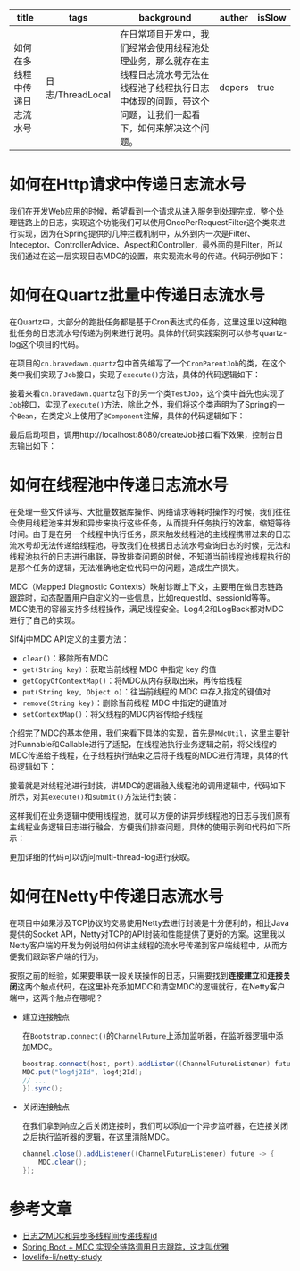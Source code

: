 | title                        | tags             | background                                                   | auther | isSlow |
| ---------------------------- | ---------------- | ------------------------------------------------------------ | ------ | ------ |
| 如何在多线程中传递日志流水号 | 日志/ThreadLocal | 在日常项目开发中，我们经常会使用线程池处理业务，那么就存在主线程日志流水号无法在线程池子线程执行日志中体现的问题，带这个问题，让我们一起看下，如何来解决这个问题。 | depers | true   |

# 如何在Http请求中传递日志流水号

我们在开发Web应用的时候，希望看到一个请求从进入服务到处理完成，整个处理链路上的日志，实现这个功能我们可以使用OncePerRequestFilter这个类来进行实现，因为在Spring提供的几种拦截机制中，从外到内一次是Filter、Inteceptor、ControllerAdvice、Aspect和Controller，最外面的是Filter，所以我们通过在这一层实现日志MDC的设置，来实现流水号的传递。代码示例如下：

# 如何在Quartz批量中传递日志流水号

在Quartz中，大部分的跑批任务都是基于Cron表达式的任务，这里这里以这种跑批任务的日志流水号传递为例来进行说明。具体的代码实践案例可以参考quartz-log这个项目的代码。

在项目的`cn.bravedawn.quartz`包中首先编写了一个`CronParentJob`的类，在这个类中我们实现了`Job`接口，实现了`execute()`方法，具体的代码逻辑如下：

接着来看`cn.bravedawn.quartz`包下的另一个类`TestJob`，这个类中首先也实现了`Job`接口，实现了`execute()`方法，除此之外，我们将这个类声明为了Spring的一个`Bean`，在类定义上使用了`@Component`注解，具体的代码逻辑如下：

最后启动项目，调用http://localhost:8080/createJob接口看下效果，控制台日志输出如下：

# 如何在线程池中传递日志流水号

在处理一些文件读写、大批量数据库操作、网络请求等耗时操作的时候，我们往往会使用线程池来并发和异步来执行这些任务，从而提升任务执行的效率，缩短等待时间。由于是在另一个线程中执行任务，原来触发线程池的主线程携带过来的日志流水号却无法传递给线程池，导致我们在根据日志流水号查询日志的时候，无法和线程池执行的日志进行串联，导致排查问题的时候，不知道当前线程池线程执行的是那个任务的逻辑，无法准确地定位代码中的问题，造成生产损失。

MDC（Mapped Diagnostic Contexts）映射诊断上下文，主要用在做日志链路跟踪时，动态配置用户自定义的一些信息，比如requestId、sessionId等等。MDC使用的容器支持多线程操作，满足线程安全。Log4j2和LogBack都对MDC进行了自己的实现。

Slf4j中MDC API定义的主要方法：

- `clear()`：移除所有MDC
- `get(String key)`：获取当前线程 MDC 中指定 key 的值
- `getCopyOfContextMap()`：将MDC从内存获取出来，再传给线程
- `put(String key, Object o)`：往当前线程的 MDC 中存入指定的键值对
- `remove(String key)`：删除当前线程 MDC 中指定的键值对
- `setContextMap()`：将父线程的MDC内容传给子线程

介绍完了MDC的基本使用，我们来看下具体的实现，首先是`MdcUtil`，这里主要针对Runnable和Callable进行了适配，在线程池执行业务逻辑之前，将父线程的MDC传递给子线程，在子线程执行结束之后将子线程的MDC进行清理，具体的代码逻辑如下：

接着就是对线程池进行封装，讲MDC的逻辑融入线程池的调用逻辑中，代码如下所示，对其`execute()`和`submit()`方法进行封装：

这样我们在业务逻辑中使用线程池，就可以方便的讲异步线程池的日志与我们原有主线程业务逻辑日志进行融合，方便我们排查问题，具体的使用示例和代码如下所示：

更加详细的代码可以访问multi-thread-log进行获取。

# 如何在Netty中传递日志流水号

在项目中如果涉及TCP协议的交易使用Netty去进行封装是十分便利的，相比Java提供的Socket API，Netty对TCP的API封装和性能提供了更好的方案。这里我以Netty客户端的开发为例说明如何讲主线程的流水号传递到客户端线程中，从而方便我们跟踪客户端的行为。

按照之前的经验，如果要串联一段关联操作的日志，只需要找到**连接建立**和**连接关闭**这两个触点代码，在这里补充添加MDC和清空MDC的逻辑就行，在Netty客户端中，这两个触点在哪呢？

- 建立连接触点

    在`Bootstrap.connect()`的`ChannelFuture`上添加监听器，在监听器逻辑中添加MDC。

    ```Java
    boostrap.connect(host, port).addLister((ChannelFutureListener) future     -> {
    MDC.put("log4j2Id", log4j2Id);
    // ...
    }).sync();
    ```

- 关闭连接触点

    在我们拿到响应之后关闭连接时，我们可以添加一个异步监听器，在连接关闭之后执行监听器的逻辑，在这里清除MDC。
    
    ```Java
    channel.close().addListener((ChannelFutureListener) future -> {
        MDC.clear();
    });
    ```


# 参考文章

- [日志之MDC和异步多线程间传递线程id](https://blog.csdn.net/u012060033/article/details/129718315)
- [Spring Boot + MDC 实现全链路调用日志跟踪，这才叫优雅](https://developer.aliyun.com/article/1002910)
- [lovelife-li/netty-study](https://github.hscsec.cn/lovelife-li/netty-study)